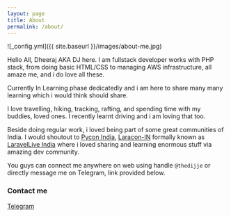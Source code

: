 ```yaml
---
layout: page
title: About
permalink: /about/
---
```


![_config.yml]({{ site.baseurl }}/images/about-me.jpg)

Hello All, Dheeraj AKA DJ here. I am fullstack developer works with PHP stack, from doing basic HTML/CSS to managing AWS infrastructure, all amaze me, and i do love all these.

Currently In Learning phase dedicatedly and i am here to share many many learning which i would think should share.

I love travelling, hiking, tracking, rafting, and spending time with my buddies, loved ones. I recently learnt driving and i am loving that too.

Beside doing regular work, i loved being part of some great communities of India. I would shoutout to [Pycon India](https://in.pycon.org), [Laracon-IN](https://laracon.in) formally known as [LaravelLive India](https://laravelLive.in) where i loved sharing and learning enormous stuff via amazing dev community.

You guys can connect me anywhere on web using handle `@thedijje` or directly message me on Telegram, link provided below. 

### Contact me

[Telegram](https://t.me/thedijje)